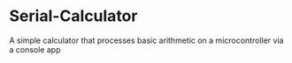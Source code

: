 # Serial-Calculator
A simple calculator that processes basic arithmetic on a microcontroller via a console app 
